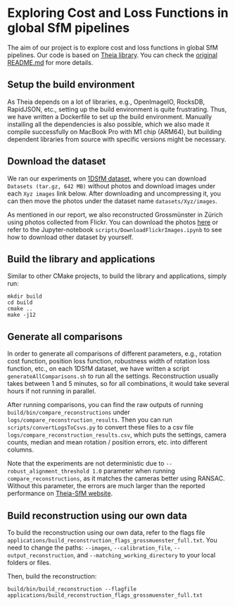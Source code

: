 # Exploring Cost and Loss Functions in global SfM pipelines

The aim of our project is to explore cost and loss functions in global SfM pipelines.
Our code is based on [Theia library](http://theia-sfm.org/). You can check the
[original README.md](original_README.md) for more details.

## Setup the build environment

As Theia depends on a lot of libraries, e.g., OpenImageIO, RocksDB, RapidJSON, etc.,
setting up the build environment is quite frustrating. Thus, we have written a Dockerfile
to set up the build environment. Manually installing all the dependencies is also possible,
which we also made it compile successfully on MacBook Pro with M1 chip (ARM64), but
building dependent libraries from source with specific versions might be necessary.

## Download the dataset

We ran our experiments on [1DSfM dataset](https://www.cs.cornell.edu/projects/1dsfm/), where
you can download `Datasets (tar.gz, 642 MB)` without photos and download images under each
`Xyz images` link below. After downloading and uncompressing it, you can then move the
photos under the dataset name `datasets/Xyz/images`.

As mentioned in our report, we also reconstructed Grossmünster in Zürich using photos
collected from Flickr. You can download the photos [here](https://studentethzch-my.sharepoint.com/:f:/g/personal/fanghe_student_ethz_ch/EhekYKY78F1HqZHkymyTpikBuGjaIPRZ4jGw-cx_vz3QyA?e=yFvCiK)
or refer to the Jupyter-notebook `scripts/DownloadFlickrImages.ipynb` to see how to download
other dataset by yourself.

## Build the library and applications

Similar to other CMake projects, to build the library and applications, simply run:
```
mkdir build
cd build
cmake ..
make -j12
```

## Generate all comparisons

In order to generate all comparisons of different parameters, e.g., rotation cost function,
position loss function, robustness width of rotation loss function, etc., on each 1DSfM dataset,
we have written a script `generateAllComparisons.sh` to run all the settings. Reconstruction
usually takes between 1 and 5 minutes, so for all combinations, it would take several hours if
not running in parallel.

After running comparisons, you can find the raw outputs of running `build/bin/compare_reconstructions`
under `logs/compare_reconstruction_results`. Then you can run `scripts/convertLogsToCsvs.py` to convert
these files to a csv file `logs/compare_reconstruction_results.csv`, which puts the settings, camera
counts, median and mean rotation / position errors, etc. into different columns.

Note that the experiments are not deterministic due to `--robust_alignment_threshold 1.0` parameter
when running `compare_reconstructions`, as it matches the cameras better using RANSAC. Without this
parameter, the errors are much larger than the reported performance on
[Theia-SfM website](http://theia-sfm.org/performance.html).

## Build reconstruction using our own data

To build the reconstruction using our own data, refer to the flags file
`applications/build_reconstruction_flags_grossmuenster_full.txt`. You need to change the paths:
`--images`, `--calibration_file`, `--output_reconstruction`, and `--matching_working_directory` to your
local folders or files.

Then, build the reconstruction:

```
build/bin/build_reconstruction --flagfile applications/build_reconstruction_flags_grossmuenster_full.txt
```
